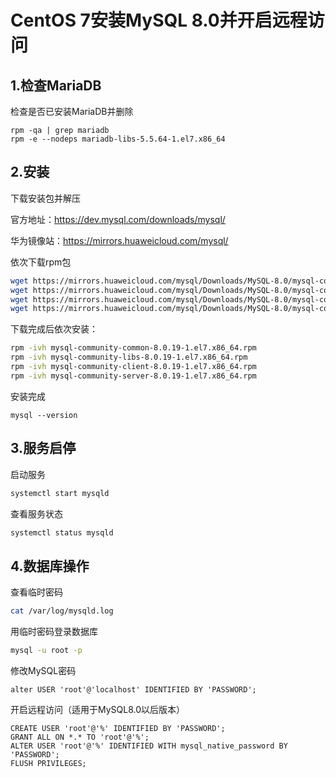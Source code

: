 # CentOS 7安装MySQL 8.0并开启远程访问
## 1.检查MariaDB

检查是否已安装MariaDB并删除

```shell
rpm -qa | grep mariadb
rpm -e --nodeps mariadb-libs-5.5.64-1.el7.x86_64
```



## 2.安装

下载安装包并解压

官方地址：https://dev.mysql.com/downloads/mysql/

华为镜像站：https://mirrors.huaweicloud.com/mysql/

依次下载rpm包

```bash
wget https://mirrors.huaweicloud.com/mysql/Downloads/MySQL-8.0/mysql-community-common-8.0.19-1.el7.x86_64.rpm
wget https://mirrors.huaweicloud.com/mysql/Downloads/MySQL-8.0/mysql-community-libs-8.0.19-1.el7.x86_64.rpm
wget https://mirrors.huaweicloud.com/mysql/Downloads/MySQL-8.0/mysql-community-client-8.0.19-1.el7.x86_64.rpm
wget https://mirrors.huaweicloud.com/mysql/Downloads/MySQL-8.0/mysql-community-server-8.0.19-1.el7.x86_64.rpm
```



下载完成后依次安装：

```bash
rpm -ivh mysql-community-common-8.0.19-1.el7.x86_64.rpm
rpm -ivh mysql-community-libs-8.0.19-1.el7.x86_64.rpm
rpm -ivh mysql-community-client-8.0.19-1.el7.x86_64.rpm
rpm -ivh mysql-community-server-8.0.19-1.el7.x86_64.rpm
```

安装完成

```
mysql --version
```



## 3.服务启停


启动服务

```bash
systemctl start mysqld
```

查看服务状态

```bash
systemctl status mysqld
```



## 4.数据库操作

查看临时密码

```bash
cat /var/log/mysqld.log
```

用临时密码登录数据库

```bash
mysql -u root -p
```

修改MySQL密码

```mysql
alter USER 'root'@'localhost' IDENTIFIED BY 'PASSWORD';
```

开启远程访问（适用于MySQL8.0以后版本）

```mysql
CREATE USER 'root'@'%' IDENTIFIED BY 'PASSWORD'; 
GRANT ALL ON *.* TO 'root'@'%'; 
ALTER USER 'root'@'%' IDENTIFIED WITH mysql_native_password BY 'PASSWORD';
FLUSH PRIVILEGES;
```

